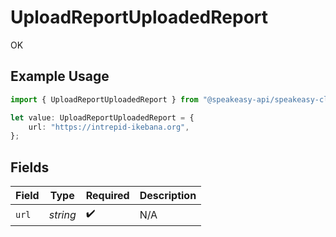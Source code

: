 # UploadReportUploadedReport

OK

## Example Usage

```typescript
import { UploadReportUploadedReport } from "@speakeasy-api/speakeasy-client-sdk-typescript/sdk/models/operations";

let value: UploadReportUploadedReport = {
    url: "https://intrepid-ikebana.org",
};
```

## Fields

| Field              | Type               | Required           | Description        |
| ------------------ | ------------------ | ------------------ | ------------------ |
| `url`              | *string*           | :heavy_check_mark: | N/A                |